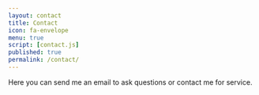 ```yaml
---
layout: contact
title: Contact
icon: fa-envelope
menu: true
script: [contact.js]
published: true
permalink: /contact/
---
```


Here you can send me an email to ask questions or contact me for service.

